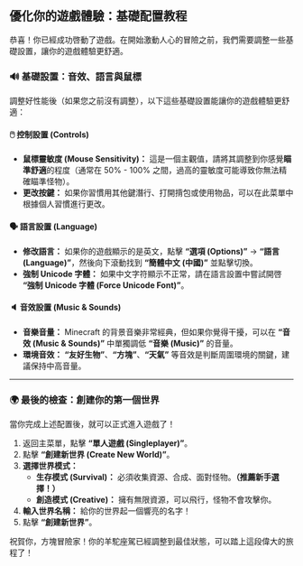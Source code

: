 ## 優化你的遊戲體驗：基礎配置教程



恭喜！你已經成功啓動了遊戲。在開始激動人心的冒險之前，我們需要調整一些基礎設置，讓你的遊戲體驗更舒適。



### 🔊 基礎設置：音效、語言與鼠標



調整好性能後（如果您之前沒有調整），以下這些基礎設置能讓你的遊戲體驗更舒適：



#### 🖱️ 控制設置 (Controls)



- **鼠標靈敏度 (Mouse Sensitivity)：** 這是一個主觀值，請將其調整到你感覺**瞄準舒適**的程度（通常在 50% - 100% 之間，過高的靈敏度可能導致你無法精確瞄準怪物）。
- **更改按鍵：** 如果你習慣用其他鍵潛行、打開揹包或使用物品，可以在此菜單中根據個人習慣進行更改。



#### 🗣️ 語言設置 (Language)



- **修改語言：** 如果你的遊戲顯示的是英文，點擊 **“選項 (Options)”** -> **“語言 (Language)”**，然後向下滾動找到 **“簡體中文 (中國)”** 並點擊切換。
- **強制 Unicode 字體：** 如果中文字符顯示不正常，請在語言設置中嘗試開啓 **“強制 Unicode 字體 (Force Unicode Font)”**。



#### 🔈 音效設置 (Music & Sounds)



- **音樂音量：** Minecraft 的背景音樂非常經典，但如果你覺得干擾，可以在 **“音效 (Music & Sounds)”** 中單獨調低 **“音樂 (Music)”** 的音量。
- **環境音效：** **“友好生物”**、**“方塊”**、**“天氣”** 等音效是判斷周圍環境的關鍵，建議保持中高音量。

------



### 🌍 最後的檢查：創建你的第一個世界



當你完成上述配置後，就可以正式進入遊戲了！

1. 返回主菜單，點擊 **“單人遊戲 (Singleplayer)”**。
2. 點擊 **“創建新世界 (Create New World)”**。
3. **選擇世界模式：**
   - **生存模式 (Survival)：** 必須收集資源、合成、面對怪物。**（推薦新手選擇！）**
   - **創造模式 (Creative)：** 擁有無限資源，可以飛行，怪物不會攻擊你。
4. **輸入世界名稱：** 給你的世界起一個響亮的名字！
5. 點擊 **“創建新世界”**。

祝賀你，方塊冒險家！你的羊駝座駕已經調整到最佳狀態，可以踏上這段偉大的旅程了！